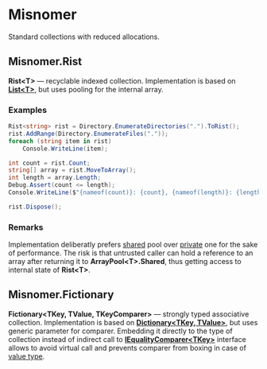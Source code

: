 # Misnomer

Standard collections with reduced allocations.

## Misnomer.Rist

**Rist&lt;T&gt;** — recyclable indexed collection. Implementation is based on [**List&lt;T&gt;**](https://github.com/dotnet/corert/blob/master/src/System.Private.CoreLib/shared/System/Collections/Generic/List.cs), but uses pooling for the internal array.

### Examples

```csharp
Rist<string> rist = Directory.EnumerateDirectories(".").ToRist();
rist.AddRange(Directory.EnumerateFiles("."));
foreach (string item in rist)
    Console.WriteLine(item);

int count = rist.Count;
string[] array = rist.MoveToArray();
int length = array.Length;
Debug.Assert(count <= length);
Console.WriteLine($"{nameof(count)}: {count}, {nameof(length)}: {length}");

rist.Dispose();
```

### Remarks

Implementation deliberatly prefers [shared](https://docs.microsoft.com/en-us/dotnet/api/system.buffers.arraypool-1.shared) pool over [private](https://docs.microsoft.com/en-us/dotnet/api/system.buffers.arraypool-1.create) one for the sake of performance.
The risk is that untrusted caller can hold a reference to an array after returning it to **ArrayPool&lt;T&gt;.Shared**, thus getting access to internal state of **Rist&lt;T&gt;**.

## Misnomer.Fictionary

**Fictionary&lt;TKey, TValue, TKeyComparer&gt;** — strongly typed associative collection. 
Implementation is based on [**Dictionary&lt;TKey, TValue&gt;**](https://github.com/dotnet/corert/blob/master/src/System.Private.CoreLib/shared/System/Collections/Generic/Dictionary.cs), but uses generic parameter for comparer.
Embedding it directly to the type of collection instead of indirect call to [**IEqualityComparer&lt;TKey&gt;**](https://docs.microsoft.com/en-us/dotnet/api/system.collections.generic.iequalitycomparer-1) interface allows to avoid virtual call and prevents comparer from boxing in case of [value type](https://adamsitnik.com/Value-Types-vs-Reference-Types/).
